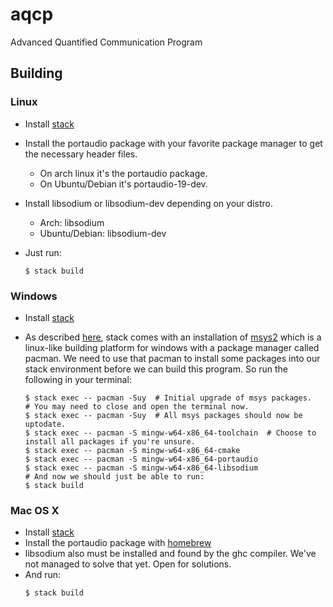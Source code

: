 # aqcp
Advanced Quantified Communication Program

## Building

### Linux

* Install [stack](https://docs.haskellstack.org/en/stable/README/)
* Install the portaudio package with your favorite package manager to get the necessary header files.
    * On arch linux it's the portaudio package.
    * On Ubuntu/Debian it's portaudio-19-dev.
* Install libsodium or libsodium-dev depending on your distro.
    * Arch: libsodium
    * Ubuntu/Debian: libsodium-dev
* Just run:

    ```
    $ stack build
    ```

### Windows

* Install [stack](https://docs.haskellstack.org/en/stable/README/)
* As described [here](https://docs.haskellstack.org/en/stable/developing_on_windows), stack comes with an installation of [msys2](https://www.msys2.org) which is a linux-like building platform for windows with a package manager called pacman. We need to use that pacman to install some packages into our stack environment before we can build this program. So run the following in your terminal:

    ```
    $ stack exec -- pacman -Suy  # Initial upgrade of msys packages.
    # You may need to close and open the terminal now.
    $ stack exec -- pacman -Suy  # All msys packages should now be uptodate.
    $ stack exec -- pacman -S mingw-w64-x86_64-toolchain  # Choose to install all packages if you're unsure.
    $ stack exec -- pacman -S mingw-w64-x86_64-cmake
    $ stack exec -- pacman -S mingw-w64-x86_64-portaudio
    $ stack exec -- pacman -S mingw-w64-x86_64-libsodium
    # And now we should just be able to run:
    $ stack build
    ```

### Mac OS X

* Install [stack](https://docs.haskellstack.org/en/stable/README/)
* Install the portaudio package with [homebrew](https://brew.sh/)
* libsodium also must be installed and found by the ghc compiler. We've not managed to solve that yet. Open for solutions.
* And run:
    ```
    $ stack build
    ```

